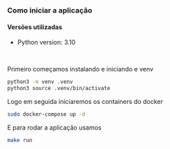 ### Como iniciar a aplicação
#### Versões utilizadas
* Python version: 3.10

<br/>

Primeiro começamos instalando e iniciando e venv


```sh
python3 -m venv .venv
python3 source .venv/bin/activate
```

Logo em seguida iniciaremos os containers do docker
```sh
sudo docker-compose up -d
```

E para rodar a aplicação usamos
```sh
make run
```